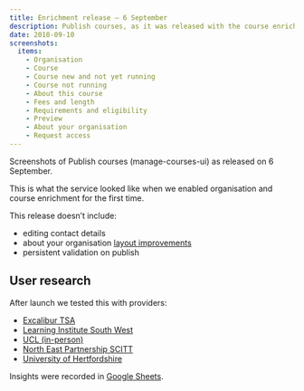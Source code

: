 ```yaml
---
title: Enrichment release – 6 September
description: Publish courses, as it was released with the course enrichment feature.
date: 2018-09-10
screenshots:
  items:
    - Organisation
    - Course
    - Course new and not yet running
    - Course not running
    - About this course
    - Fees and length
    - Requirements and eligibility
    - Preview
    - About your organisation
    - Request access
---
```


Screenshots of Publish courses (manage-courses-ui) as released on 6 September.

This is what the service looked like when we enabled organisation and course enrichment for the first time.

This release doesn’t include:

* editing contact details
* about your organisation [layout improvements](/publish-teacher-training-courses/iteration-aug-23)
* persistent validation on publish

## User research

After launch we tested this with providers:

* [Excalibur TSA](https://lookback.io/watch/6Cxgfdd85cChDjSWT)
* [Learning Institute South West](https://lookback.io/watch/aEg6nx4WHpuwQjTJq)
* [UCL (in-person)](https://lookback.io/watch/2E4kE9niSMwCnRCiN)
* [North East Partnership SCITT](https://lookback.io/watch/c4ARA3fRWZvcnR2HE)
* [University of Hertfordshire](https://lookback.io/watch/mFgLmxxqTEyGNF7pK)

Insights were recorded in [Google Sheets](https://docs.google.com/spreadsheets/d/1XJvy0mirMWdumDno05OsOEduU8_Gbbm6ta7ZQaMXJ9g/edit?ts=5b97f2af#gid=0).
